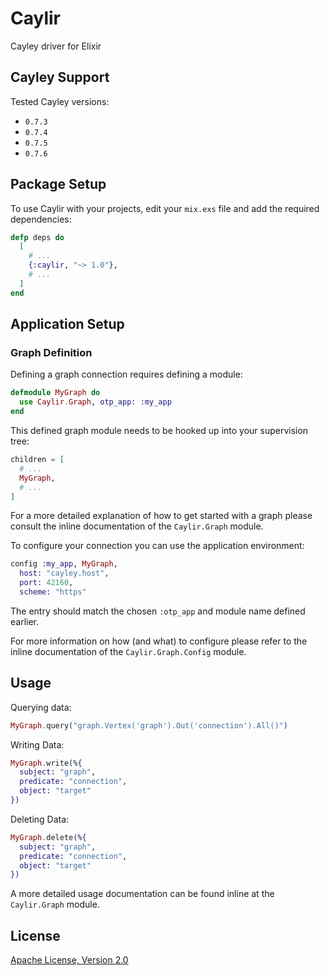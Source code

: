 # Caylir

Cayley driver for Elixir

## Cayley Support

Tested Cayley versions:

- `0.7.3`
- `0.7.4`
- `0.7.5`
- `0.7.6`

## Package Setup

To use Caylir with your projects, edit your `mix.exs` file and add the required dependencies:

```elixir
defp deps do
  [
    # ...
    {:caylir, "~> 1.0"},
    # ...
  ]
end
```

## Application Setup

### Graph Definition

Defining a graph connection requires defining a module:

```elixir
defmodule MyGraph do
  use Caylir.Graph, otp_app: :my_app
end
```

This defined graph module needs to be hooked up into your supervision tree:

```elixir
children = [
  # ...
  MyGraph,
  # ...
]
```

For a more detailed explanation of how to get started with a graph please consult the inline documentation of the `Caylir.Graph` module.

To configure your connection you can use the application environment:

```elixir
config :my_app, MyGraph,
  host: "cayley.host",
  port: 42160,
  scheme: "https"
```

The entry should match the chosen `:otp_app` and module name defined earlier.

For more information on how (and what) to configure please refer to the inline documentation of the `Caylir.Graph.Config` module.

## Usage

Querying data:

```elixir
MyGraph.query("graph.Vertex('graph').Out('connection').All()")
```

Writing Data:

```elixir
MyGraph.write(%{
  subject: "graph",
  predicate: "connection",
  object: "target"
})
```

Deleting Data:

```elixir
MyGraph.delete(%{
  subject: "graph",
  predicate: "connection",
  object: "target"
})
```

A more detailed usage documentation can be found inline at the `Caylir.Graph` module.

## License

[Apache License, Version 2.0](http://www.apache.org/licenses/LICENSE-2.0)
